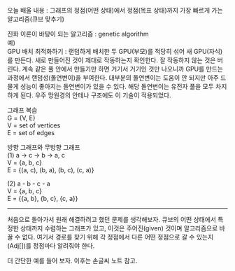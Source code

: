 오늘 배울 내용 : 그래프의 정점(어떤 상태)에서 정점(목표 상태)까지 가장 빠르게 가는 알고리즘(큐브 맞추기)  
  
진화 이론이 바탕이 되는 알고리즘 : genetic algorithm  
예)  
GPU 배치 최적화하기 : 랜덤하게 배치한 두 GPU(부모)를 적당히 섞어 새 GPU(자식)를 만든다. 새로 만들어진 것이 제대로 작동하는지 확인한다. 잘 작동하지 않는 것은 버린다. 계속 같은 풀 안에서 만들기만 하면 거기서 거기인 것만 나오니까 GPU를 만드는 과정에서 랜덤성(돌연변이)을 부여한다. 대부분의 돌연변이는 도움이 안 되지만 아주 드물게 성능이 좋아지는 돌연변이가 있을 수 있다. 해당 돌연변이는 유전자 풀을 모두 차지하게 된다. 우주 망원경의 안테나 구조에도 이 기술이 적용되었다.  
  
그래프 복습  
G = {V, E}  
V = set of vertices  
E = set of edges  
  
방향 그래프와 무방향 그래프  
(1) a → c → b → a, c  
V = {a, b, c}  
E = {(a, c), (b, a), (b, c), (c, a)}  
  
(2) a - b - c - a  
V = {a, b, c}  
E = {{a, b}, {b, c}, {c, a}}  
  
---
  
처음으로 돌아가서 원래 해결하려고 했던 문제를 생각해보자. 큐브의 어떤 상태에서 특정한 상태까지 수렴하는 그래프가 있고, 이것은 주어진(given) 것이며 알고리즘으로 바꿀 수 없다. 여기서 경로를 찾기 위해 각 정점에서 다른 어떤 정점으로 갈 수 있는지(Adj[])를 정점마다 알려줘야 한다.  
  
더 간단한 예를 들어 보자. 이후는 손글씨 노트 참고.
